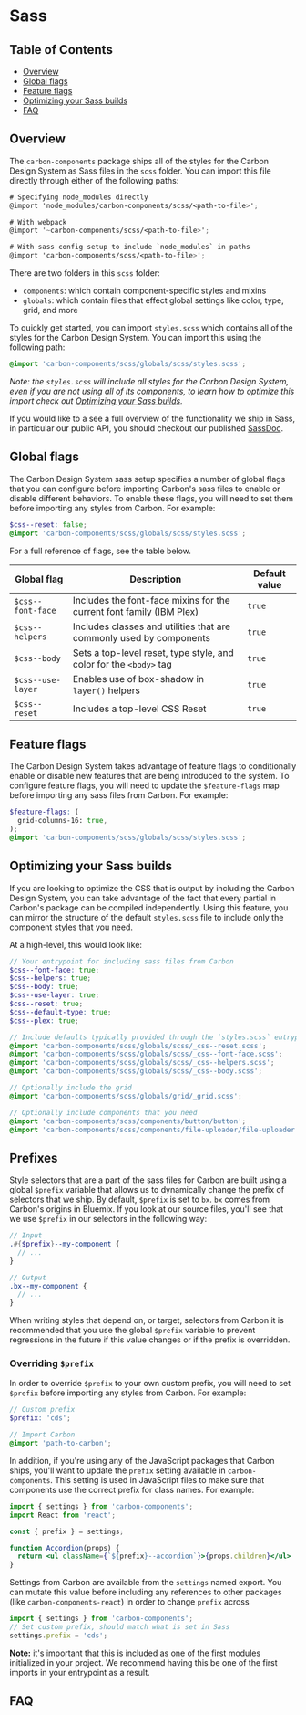 <!-- alex disable color -->

# Sass

<!-- prettier-ignore-start -->
<!-- START doctoc generated TOC please keep comment here to allow auto update -->
<!-- DON'T EDIT THIS SECTION, INSTEAD RE-RUN doctoc TO UPDATE -->
## Table of Contents

- [Overview](#overview)
- [Global flags](#global-flags)
- [Feature flags](#feature-flags)
- [Optimizing your Sass builds](#optimizing-your-sass-builds)
- [FAQ](#faq)

<!-- END doctoc generated TOC please keep comment here to allow auto update -->
<!-- prettier-ignore-end -->

## Overview

The `carbon-components` package ships all of the styles for the Carbon Design
System as Sass files in the `scss` folder. You can import this file directly
through either of the following paths:

```scss
# Specifying node_modules directly
@import 'node_modules/carbon-components/scss/<path-to-file>';

# With webpack
@import '~carbon-components/scss/<path-to-file>';

# With sass config setup to include `node_modules` in paths
@import 'carbon-components/scss/<path-to-file>';
```

There are two folders in this `scss` folder:

- `components`: which contain component-specific styles and mixins
- `globals`: which contain files that effect global settings like color, type,
  grid, and more

To quickly get started, you can import `styles.scss` which contains all of the
styles for the Carbon Design System. You can import this using the following
path:

```scss
@import 'carbon-components/scss/globals/scss/styles.scss';
```

_Note: the `styles.scss` will include all styles for the Carbon Design System,
even if you are not using all of its components, to learn how to optimize this
import check out [Optimizing your Sass builds](#optimizing-your-sass-builds)._

If you would like to a see a full overview of the functionality we ship in Sass,
in particular our public API, you should checkout our published
[SassDoc](../../packages/components/docs/sass.md).

## Global flags

The Carbon Design System sass setup specifies a number of global flags that you
can configure before importing Carbon's sass files to enable or disable
different behaviors. To enable these flags, you will need to set them before
importing any styles from Carbon. For example:

```scss
$css--reset: false;
@import 'carbon-components/scss/globals/scss/styles.scss';
```

For a full reference of flags, see the table below.

| Global flag       | Description                                                          | Default value |
| ----------------- | -------------------------------------------------------------------- | ------------- |
| `$css--font-face` | Includes the font-face mixins for the current font family (IBM Plex) | `true`        |
| `$css--helpers`   | Includes classes and utilities that are commonly used by components  | `true`        |
| `$css--body`      | Sets a top-level reset, type style, and color for the `<body>` tag   | `true`        |
| `$css--use-layer` | Enables use of box-shadow in `layer()` helpers                       | `true`        |
| `$css--reset`     | Includes a top-level CSS Reset                                       | `true`        |

## Feature flags

The Carbon Design System takes advantage of feature flags to conditionally
enable or disable new features that are being introduced to the system. To
configure feature flags, you will need to update the `$feature-flags` map before
importing any sass files from Carbon. For example:

```scss
$feature-flags: (
  grid-columns-16: true,
);
@import 'carbon-components/scss/globals/scss/styles.scss';
```

## Optimizing your Sass builds

If you are looking to optimize the CSS that is output by including the Carbon
Design System, you can take advantage of the fact that every partial in Carbon's
package can be compiled independently. Using this feature, you can mirror the
structure of the default `styles.scss` file to include only the component styles
that you need.

At a high-level, this would look like:

```scss
// Your entrypoint for including sass files from Carbon
$css--font-face: true;
$css--helpers: true;
$css--body: true;
$css--use-layer: true;
$css--reset: true;
$css--default-type: true;
$css--plex: true;

// Include defaults typically provided through the `styles.scss` entrypoint
@import 'carbon-components/scss/globals/scss/_css--reset.scss';
@import 'carbon-components/scss/globals/scss/_css--font-face.scss';
@import 'carbon-components/scss/globals/scss/_css--helpers.scss';
@import 'carbon-components/scss/globals/scss/_css--body.scss';

// Optionally include the grid
@import 'carbon-components/scss/globals/grid/_grid.scss';

// Optionally include components that you need
@import 'carbon-components/scss/components/button/button';
@import 'carbon-components/scss/components/file-uploader/file-uploader';
```

## Prefixes

Style selectors that are a part of the sass files for Carbon are built using a global `$prefix` variable that allows us to dynamically change the prefix of selectors that we ship. By default, `$prefix` is set to `bx`. `bx` comes from Carbon's origins in Bluemix. If you look at our source files, you'll see that we use `$prefix` in our selectors in the following way:

```scss
// Input
.#{$prefix}--my-component {
  // ...
}

// Output
.bx--my-component {
  // ...
}
```

When writing styles that depend on, or target, selectors from Carbon it is recommended that you use the global `$prefix` variable to prevent regressions in the future if this value changes or if the prefix is overridden.

### Overriding `$prefix`

In order to override `$prefix` to your own custom prefix, you will need to set `$prefix` before importing any styles from Carbon. For example:

```scss
// Custom prefix
$prefix: 'cds';

// Import Carbon
@import 'path-to-carbon';
```

In addition, if you're using any of the JavaScript packages that Carbon ships, you'll want to update the `prefix` setting available in `carbon-components`. This setting is used in JavaScript files to make sure that components use the correct prefix for class names. For example:

```jsx
import { settings } from 'carbon-components';
import React from 'react';

const { prefix } = settings;

function Accordion(props) {
  return <ul className={`${prefix}--accordion`}>{props.children}</ul>
}
```

Settings from Carbon are available from the `settings` named export. You can mutate this value before including any references to other packages (like `carbon-components-react`) in order to change `prefix` across 

```js
import { settings } from 'carbon-components';
// Set custom prefix, should match what is set in Sass
settings.prefix = 'cds';
```

**Note:** it's important that this is included as one of the first modules initialized in your project. We recommend having this be one of the first imports in your entrypoint as a result.

## FAQ
